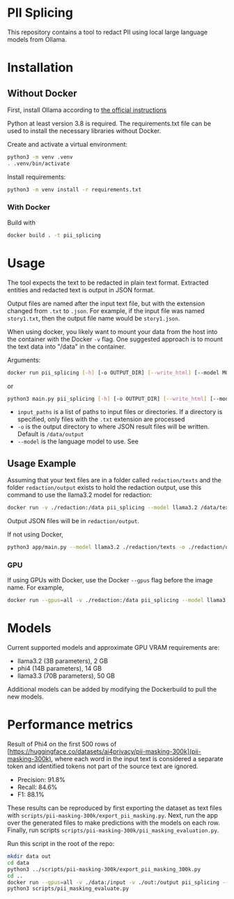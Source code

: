 # PII Splicing

This repository contains a tool to redact PII using local large language models from Ollama.

# Installation
## Without Docker

First, install Ollama according to [the official instructions](https://ollama.com/download)

Python at least version 3.8 is required.
The requirements.txt file can be used to install the necessary libraries without Docker.

Create and activate a virtual environment:
```sh
python3 -m venv .venv
. .venv/bin/activate
```

Install requirements:
```sh
python3 -m venv install -r requirements.txt
```

### With Docker

Build with
```sh
docker build . -t pii_splicing
```

# Usage

The tool expects the text to be redacted in plain text format.
Extracted entities and redacted text is output in JSON format.

Output files are named after the input text file, but with the extension changed
from `.txt` to `.json`. For example, if the input file was named `story1.txt`,
then the output file name would be `story1.json`.

When using docker, you likely want to mount your data from the host into the
container with the Docker `-v` flag.
One suggested approach is to mount the text data into "/data" in the container.

Arguments:
```sh
docker run pii_splicing [-h] [-o OUTPUT_DIR] [--write_html] [--model MODEL] input_paths [input_paths ...]
```
or
```sh
python3 main.py pii_splicing [-h] [-o OUTPUT_DIR] [--write_html] [--model MODEL] input_paths [input_paths ...]
```
- `input_paths` is a list of paths to input files or directories. If a directory is specified, only files with the `.txt` extension are processed
- `-o` is the output directory to where JSON result files will be written. Default is `/data/output`
- `--model` is the language model to use. See

## Usage Example
Assuming that your text files are in a folder called `redaction/texts` and
the folder `redaction/output` exists to hold the redaction output,
use this command to use the llama3.2 model for redaction:
```sh
docker run -v ./redaction:/data pii_splicing --model llama3.2 /data/texts
```

Output JSON files will be in `redaction/output`.

If not using Docker,
```sh
python3 app/main.py --model llama3.2 ./redaction/texts -o ./redaction/output
```

### GPU
If using GPUs with Docker, use the Docker `--gpus` flag before the image name. For example,
```sh
docker run --gpus=all -v ./redaction:/data pii_splicing --model llama3.2 /data/texts
```

# Models
Current supported models and approximate GPU VRAM requirements are:
- llama3.2 (3B parameters), 2 GB
- phi4 (14B parameters), 14 GB
- llama3.3 (70B parameters), 50 GB

Additional models can be added by modifying the Dockerbuild to pull the new models.

# Performance metrics
Result of Phi4 on the first 500 rows of [https://huggingface.co/datasets/ai4privacy/pii-masking-300k](pii-masking-300k), where each word in the input text is considered a separate token and identified tokens not part of the source text are ignored.
- Precision: 91.8%
- Recall: 84.6%
- F1: 88.1%

These results can be reproduced by first exporting the dataset as text files with `scripts/pii-masking-300k/export_pii_masking.py`. Next, run the app over the generated files to make predictions with the models on each row. Finally, run scripts `scripts/pii-masking-300k/pii_masking_evaluation.py`.

Run this script in the root of the repo:
```bash
mkdir data out
cd data
python3 ../scripts/pii-masking-300k/export_pii_masking_300k.py
cd ..
docker run --gpus=all -v ./data:/input -v ./out:/output pii_splicing --model phi4 /input/ -o /output/ --output_format html
python3 scripts/pii_masking_evaluate.py
```